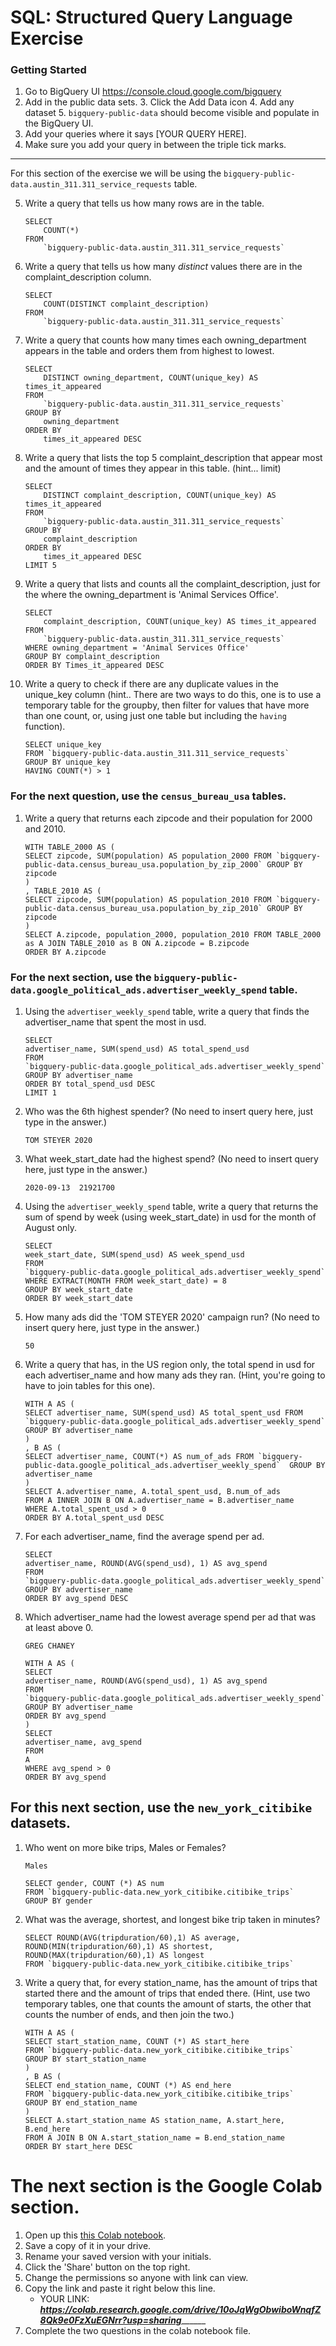 
# SQL:  Structured Query Language  Exercise

### Getting Started
1. Go to BigQuery UI https://console.cloud.google.com/bigquery
2. Add in the public data sets. 
	3. Click the Add Data icon
	4. Add any dataset
	5. `bigquery-public-data` should become visible and populate in the BigQuery UI. 
3. Add your queries where it says [YOUR QUERY HERE].
4. Make sure you add your query in between the triple tick marks. 
---
For this section of the exercise we will be using the `bigquery-public-data.austin_311.311_service_requests`  table. 

5. Write a query that tells us how many rows are in the table. 
	```
    SELECT
        COUNT(*)
    FROM
        `bigquery-public-data.austin_311.311_service_requests`
	```

6. Write a query that tells us how many _distinct_ values there are in the complaint_description column.
	``` 
    SELECT
        COUNT(DISTINCT complaint_description)
    FROM
        `bigquery-public-data.austin_311.311_service_requests`
	```
  
7. Write a query that counts how many times each owning_department appears in the table and orders them from highest to lowest.
	``` 
    SELECT
        DISTINCT owning_department, COUNT(unique_key) AS times_it_appeared
    FROM
        `bigquery-public-data.austin_311.311_service_requests`
    GROUP BY
        owning_department
    ORDER BY
        times_it_appeared DESC
	```

8. Write a query that lists the top 5 complaint_description that appear most and the amount of times they appear in this table. (hint... limit)
	```
    SELECT
        DISTINCT complaint_description, COUNT(unique_key) AS times_it_appeared
    FROM
        `bigquery-public-data.austin_311.311_service_requests`
    GROUP BY
        complaint_description
    ORDER BY
        times_it_appeared DESC
    LIMIT 5
	  ```
9. Write a query that lists and counts all the complaint_description, just for the where the owning_department is 'Animal Services Office'.
	```
    SELECT
        complaint_description, COUNT(unique_key) AS times_it_appeared
    FROM
        `bigquery-public-data.austin_311.311_service_requests`
    WHERE owning_department = 'Animal Services Office'
    GROUP BY complaint_description
    ORDER BY Times_it_appeared DESC
	```

10. Write a query to check if there are any duplicate values in the unique_key column (hint.. There are two ways to do this, one is to use a temporary table for the groupby, then filter for values that have more than one count, or, using just one table but including the  `having` function).
	```
    SELECT unique_key
    FROM `bigquery-public-data.austin_311.311_service_requests`
    GROUP BY unique_key
    HAVING COUNT(*) > 1
	```


### For the next question, use the `census_bureau_usa` tables.

1. Write a query that returns each zipcode and their population for 2000 and 2010. 
	```
    WITH TABLE_2000 AS (
    SELECT zipcode, SUM(population) AS population_2000 FROM `bigquery-public-data.census_bureau_usa.population_by_zip_2000` GROUP BY zipcode
    )
    , TABLE_2010 AS (
    SELECT zipcode, SUM(population) AS population_2010 FROM `bigquery-public-data.census_bureau_usa.population_by_zip_2010` GROUP BY zipcode
    )
    SELECT A.zipcode, population_2000, population_2010 FROM TABLE_2000 as A JOIN TABLE_2010 as B ON A.zipcode = B.zipcode
    ORDER BY A.zipcode
	```

### For the next section, use the  `bigquery-public-data.google_political_ads.advertiser_weekly_spend` table.
1. Using the `advertiser_weekly_spend` table, write a query that finds the advertiser_name that spent the most in usd. 
	```
    SELECT
    advertiser_name, SUM(spend_usd) AS total_spend_usd
    FROM
    `bigquery-public-data.google_political_ads.advertiser_weekly_spend`
    GROUP BY advertiser_name
    ORDER BY total_spend_usd DESC
    LIMIT 1
	```
2. Who was the 6th highest spender? (No need to insert query here, just type in the answer.)
	```
    TOM STEYER 2020
	```

3. What week_start_date had the highest spend? (No need to insert query here, just type in the answer.)
	```
    2020-09-13  21921700
	```

4. Using the `advertiser_weekly_spend` table, write a query that returns the sum of spend by week (using week_start_date) in usd for the month of August only. 
	```
    SELECT
    week_start_date, SUM(spend_usd) AS week_spend_usd
    FROM
    `bigquery-public-data.google_political_ads.advertiser_weekly_spend`
    WHERE EXTRACT(MONTH FROM week_start_date) = 8
    GROUP BY week_start_date
    ORDER BY week_start_date
	```
6.  How many ads did the 'TOM STEYER 2020' campaign run? (No need to insert query here, just type in the answer.)
	```
	50
	```
7. Write a query that has, in the US region only, the total spend in usd for each advertiser_name and how many ads they ran. (Hint, you're going to have to join tables for this one). 
	```
    WITH A AS (
    SELECT advertiser_name, SUM(spend_usd) AS total_spent_usd FROM `bigquery-public-data.google_political_ads.advertiser_weekly_spend`  GROUP BY advertiser_name
    )
    , B AS (
    SELECT advertiser_name, COUNT(*) AS num_of_ads FROM `bigquery-public-data.google_political_ads.advertiser_weekly_spend`  GROUP BY advertiser_name
    )
    SELECT A.advertiser_name, A.total_spent_usd, B.num_of_ads
    FROM A INNER JOIN B ON A.advertiser_name = B.advertiser_name
    WHERE A.total_spent_usd > 0
    ORDER BY A.total_spent_usd DESC
	```
8. For each advertiser_name, find the average spend per ad. 
	```
    SELECT
    advertiser_name, ROUND(AVG(spend_usd), 1) AS avg_spend
    FROM
    `bigquery-public-data.google_political_ads.advertiser_weekly_spend`
    GROUP BY advertiser_name
    ORDER BY avg_spend DESC
	```
10. Which advertiser_name had the lowest average spend per ad that was at least above 0. 
	``` 
	GREG CHANEY
    
    WITH A AS (
    SELECT
    advertiser_name, ROUND(AVG(spend_usd), 1) AS avg_spend
    FROM
    `bigquery-public-data.google_political_ads.advertiser_weekly_spend`
    GROUP BY advertiser_name
    ORDER BY avg_spend
    )
    SELECT
    advertiser_name, avg_spend
    FROM
    A
    WHERE avg_spend > 0
    ORDER BY avg_spend
	```
## For this next section, use the `new_york_citibike` datasets.

1. Who went on more bike trips, Males or Females?
	```
	Males
    
    SELECT gender, COUNT (*) AS num
    FROM `bigquery-public-data.new_york_citibike.citibike_trips`
    GROUP BY gender
	```
2. What was the average, shortest, and longest bike trip taken in minutes?
	```
    SELECT ROUND(AVG(tripduration/60),1) AS average, ROUND(MIN(tripduration/60),1) AS shortest, ROUND(MAX(tripduration/60),1) AS longest
    FROM `bigquery-public-data.new_york_citibike.citibike_trips`
	```

3. Write a query that, for every station_name, has the amount of trips that started there and the amount of trips that ended there. (Hint, use two temporary tables, one that counts the amount of starts, the other that counts the number of ends, and then join the two.) 
	```
    WITH A AS (
    SELECT start_station_name, COUNT (*) AS start_here
    FROM `bigquery-public-data.new_york_citibike.citibike_trips`
    GROUP BY start_station_name
    )
    , B AS (
    SELECT end_station_name, COUNT (*) AS end_here
    FROM `bigquery-public-data.new_york_citibike.citibike_trips`
    GROUP BY end_station_name
    )
    SELECT A.start_station_name AS station_name, A.start_here, B.end_here
    FROM A JOIN B ON A.start_station_name = B.end_station_name
    ORDER BY start_here DESC
	```
# The next section is the Google Colab section.  
1. Open up this [this Colab notebook](https://colab.research.google.com/drive/1kHdTtuHTPEaMH32GotVum41YVdeyzQ74?usp=sharing).
2. Save a copy of it in your drive. 
3. Rename your saved version with your initials. 
4. Click the 'Share' button on the top right.  
5. Change the permissions so anyone with link can view. 
6. Copy the link and paste it right below this line. 
	* YOUR LINK:  _____________https://colab.research.google.com/drive/10oJqWgObwiboWnqfZ8Qk9e0FzXuEGNrr?usp=sharing___________________
9. Complete the two questions in the colab notebook file. 
